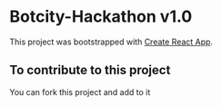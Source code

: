 # Botcity-Hackathon v1.0

This project was bootstrapped with [Create React App](https://github.com/facebook/create-react-app).

## To contribute to this project

You can fork this project and add to it


